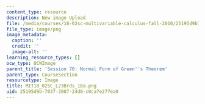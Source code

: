 ```yaml
---
content_type: resource
description: New image Upload
file: /media/courses/18-02sc-multivariable-calculus-fall-2010/25195d9b7037308724d0c0ca7e277ea0_MIT18_02SC_L23Brds_18a.png
file_type: image/png
image_metadata:
  caption: ''
  credit: ''
  image-alt: ''
learning_resource_types: []
ocw_type: OCWImage
parent_title: 'Session 70: Normal Form of Green''s Theorem'
parent_type: CourseSection
resourcetype: Image
title: MIT18_02SC_L23Brds_18a.png
uid: 25195d9b-7037-3087-24d0-c0ca7e277ea0
---
```

